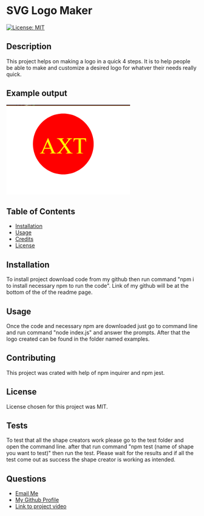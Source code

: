 # SVG Logo Maker

  [![License: MIT](https://img.shields.io/badge/License-MIT-yellow.svg)](https://opensource.org/licenses/MIT)

## Description

This project helps on making a logo in a quick 4 steps. It is to help people be able to make and customize a desired logo for whatver their needs really quick.

## Example output


![alt text](./Images/Screenshot%202024-03-02%20000848.png)

## Table of Contents


- [Installation](#installation)
- [Usage](#usage)
- [Credits](#credits)
- [License](#license)

## Installation

To install project download code from my github then run command "npm i to install necessary npm to run the code". Link of my github will be at the bottom of the of the readme page.

## Usage

Once the code and necessary npm are downloaded just go to command line and run command "node index.js" and answer the prompts. After that the logo created can be found in the folder named examples.    

## Contributing

This project was crated with help of npm inquirer and npm jest.

## License

License chosen for this project was MIT.

## Tests

To test that all the shape creators work please go to the test folder and open the command line. after that run command "npm test (name of shape you want to test)" then run the test. Please wait for the results and if all the test come out as success the shape creator is working as intended.

## Questions
<ul>
  <li> <a href='mailto://tavaresaxel95@gmail.com?subject="contact me"&body="Hello"'> Email Me </a></li>
  <li> <a href='https://github.com/tavaresaxel'> My Github Profile </a> </li>
  <li> <a href='https://drive.google.com/file/d/1ahVXoZSIjYauSAiyvq0OMx6COMAtBlX7/view'> Link to project video </a> </li>
</ul>
